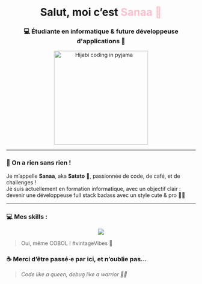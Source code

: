 <!-- README.md for Sanaa aka Satato -->

<h1 align="center">Salut, moi c’est <span style="color:pink;">Sanaa 🥔</span></h1>
<h3 align="center">💻 Étudiante en informatique & future développeuse d'applications 💖</h3>

<p align="center">
  <img src="https://media.giphy.com/media/Wn74RUT0vjnoU98Hnt/giphy.gif" width="250" alt="Hijabi coding in pyjama" />
</p>

---

### 🌟 On a rien sans rien !

Je m’appelle **Sanaa**, aka **Satato** 🥔, passionnée de code, de café, et de challenges !  
Je suis actuellement en formation informatique, avec un objectif clair : devenir une développeuse full stack badass avec un style cute & pro 💼🌸

---

### 💻 Mes skills :

<p align="center">
  <img src="https://skillicons.dev/icons?i=html,css,js,java,python,cpp,c,react,nodejs,sql" />
</p>

> Oui, même COBOL ! #vintageVibes 💾


### ☕ Merci d’être passé·e par ici, et n’oublie pas…

> *Code like a queen, debug like a warrior 💪👑*



